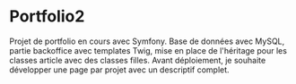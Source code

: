 # Portfolio2
Projet de portfolio en cours avec Symfony.
Base de données avec MySQL, partie backoffice avec templates Twig, mise en place de l'héritage pour les classes article avec des classes filles. 
Avant déploiement, je souhaite développer une page par projet avec un descriptif complet.